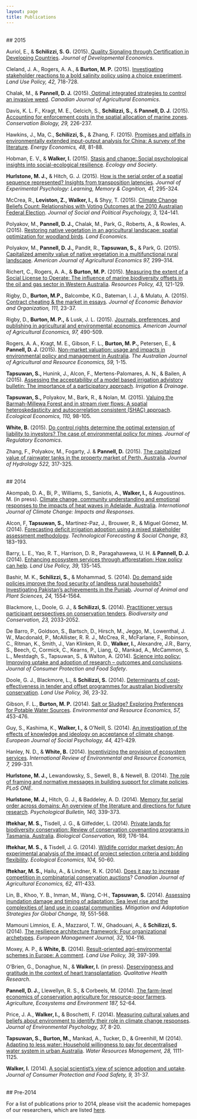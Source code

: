 ```yaml
---
layout: page
title: Publications
---
```


<br>
## 2015

Auriol, E., & **Schilizzi, S. G.** (2015).<a href=""> Quality Signaling through Certification in Developing Countries</a>. *Journal of Developmental Economics*.

Cleland, J. A., Rogers, A. A., & **Burton, M. P.** (2015). <a href=""> Investigating stakeholder reactions to a bold salinity policy using a choice experiment</a>. *Land Use Policy, 42,* 718-728. 

Chalak, M., & **Pannell, D. J.** (2015).<a href=""> Optimal integrated strategies to control an invasive weed</a>. *Canadian Journal of Agricultural Economics*.

Davis, K. L. F., Kragt, M. E., Gelcich, S., **Schilizzi, S.,** & **Pannell, D. J.** (2015). <a href=""> Accounting for enforcement costs in the spatial allocation of marine zones</a>. *Conservation Biology, 29,* 226-237.  

Hawkins, J., Ma, C., **Schilizzi, S.,** & Zhang, F. (2015). <a href=""> Promises and pitfalls in environmentally extended input-output analysis for China: A survey of the literature</a>. *Energy Economics, 48,* 81-88.  
	
Hobman, E. V., & **Walker, I.** (2015). <a href=""> Stasis and change: Social psychological insights into social-ecological resilience</a>. *Ecology and Society*.

**Hurlstone, M. J.,** & Hitch, G. J. (2015). <a href=""> How is the serial order of a spatial sequence represented? Insights from transposition latencies</a>. *Journal of Experimental Psychology: Learning, Memory & Cognition, 41,* 295-324.

McCrea, R., **Leviston, Z.,** **Walker, I.,** & Shyy, T. (2015). <a href=""> Climate Change Beliefs Count: Relationships with Voting Outcomes at the 2010 Australian Federal Election</a>. *Journal of Social and Political Psychology, 3,* 124–141.

Polyakov, M., **Pannell, D. J.,** Chalak, M., Park, G., Roberts, A., & Rowles, A. (2015). <a href=""> Restoring native vegetation in an agricultural landscape: spatial optimization for woodland birds</a>. *Land Economics*.

Polyakov, M., **Pannell, D. J.,** Pandit, R., **Tapsuwan, S.,** & Park, G. (2015). <a href=""> Capitalized amenity value of native vegetation in a multifunctional rural landscape</a>. *American Journal of Agricultural Economics 97,* 299–314.

Richert, C., Rogers, A. A., & **Burton, M. P.** (2015). <a href=""> Measuring the extent of a Social License to Operate: The influence of marine biodiversity offsets in the oil and gas sector in Western Australia</a>. *Resources Policy, 43,* 121-129. 

Rigby, D., **Burton, M.P.,** Balcombe, K.G., Bateman, I. J., & Mulatu, A. (2015). <a href=""> Contract cheating & the market in essays</a>. *Journal of Economic Behavior and Organization, 111,* 23-37.  

Rigby, D., **Burton, M. P.,** & Lusk, J. L. (2015). <a href=""> Journals, preferences, and publishing in agricultural and environmental economics</a>. *American Journal of Agricultural Economics, 97,* 490-509.

Rogers, A. A., Kragt, M. E., Gibson, F. L., **Burton, M. P.,** Petersen, E., & **Pannell, D. J.** (2015). <a href=""> Non-market valuation: usage and impacts in environmental policy and management in Australia</a>. *The Australian Journal of Agricultural and Resource Economics, 59,* 1-15.

**Tapsuwan, S.,** Hunink, J., Alcon, F., Mertens-Palomares, A. N., & Bailen, A (2015). <a href=""> Assessing the acceptabiliby of a model based irrigation advistory bulletin: The importance of a participatory approach</a>. *Irrigation & Drainage*.

**Tapsuwan, S.,** Polyakov, M., Bark, R., & Nolan, M. (2015). <a href=""> Valuing the Barmah-Millewa Forest and in stream river flows: A spatial heteroskedasticity and autocorrelation consistent (SHAC) approach</a>. *Ecological Economics, 110,* 98-105.

**White, B.** (2015). <a href=""> Do control rights determine the optimal extension of liability to investors? The case of environmental policy for mines</a>. *Journal of Regulatory Economics*.

Zhang, F., Polyakov, M., Fogarty, J. & **Pannell, D.** (2015). <a href=""> The capitalized value of rainwater tanks in the property market of Perth, Australia</a>. *Journal of Hydrology 522,* 317-325. 

<br>
## 2014

Akompab, D. A., Bi, P., Williams, S., Saniotis, A., **Walker, I.,** & Augoustinos. M. (in press). <a href=""> Climate change, community understanding and emotional responses to the impacts of heat waves in Adelaide, Australia</a>. *International Journal of Climate Change: Impacts and Responses*. 

Alcon, F, **Tapsuwan, S.,** Martínez-Paz, J., Brouwer, R., & Miguel Gómez, M. (2014). <a href=""> Forecasting deficit irrigation adoption using a mixed stakeholder assessment methodology</a>. *Technological Forecasting & Social Change, 83,* 183–193.

Barry, L. E., Yao, R. T., Harrison, D. R., Paragahawewa, U. H. & **Pannell, D. J.** (2014). <a href=""> Enhancing ecosystem services through afforestation: How policy can help</a>. *Land Use Policy, 39,* 135-145.

Bashir, M. K., **Schilizzi, S.,** & Mohammad, S. (2014). <a href=""> Do demand side policies improve the food security of landless rural households? Investigating Pakistan’s achievements in the Punjab</a>. *Journal of Animal and Plant Sciences, 24,* 1554-1564. 

Blackmore, L., Doole, G. J., & **Schilizzi, S.** (2014). <a href=""> Practitioner versus participant perspectives on conservation tenders</a>. *Biodiversity and Conservation, 23,* 2033-2052.  

De Barro, P., Goldson, S., Bartsch, D., Hirsch, M., Jeggo, M., Lowenthal, J. W., Macdonald, P., McAllister, R. R. J., McCrea, R., McFarlane, F., Robinson, C., Ritman, K., Smith, J., Van Klinken, R. D., **Walker, I.,** Alexandre, J.R., Barry, S., Beech, C, Cormick, C., Kearns, P., Liang, Q., Mankad, A., McCammon, S. L., Mestdagh, S., Tapsuwan, S., & Walton, A. (2014). <a href=""> Science into policy: Improving uptake and adoption of research – outcomes and conclusions</a>. *Journal of Consumer Protection and Food Safety*.

Doole, G. J., Blackmore, L., & **Schilizzi, S.** (2014). <a href=""> Determinants of cost-effectiveness in tender and offset programmes for australian biodiversity conservation</a>. *Land Use Policy, 36,* 23-32. 

Gibson, F. L., **Burton, M. P.** (2014). <a href=""> Salt or Sludge? Exploring Preferences for Potable Water Sources</a>. *Environmental and Resource Economics, 57,* 453-476.  

Guy, S., Kashima, K., **Walker, I.,** & O’Neill, S. (2014). <a href=""> An investigation of the effects of knowledge and ideology on acceptance of climate change</a>. *European Journal of Social Psychology, 44,* 421-429.

Hanley, N. D., & **White, B.** (2014). <a href=""> Incentivizing the provision of ecosystem services</a>. *International Review of Environmental and Resource Economics, 7,* 299-331. 

**Hurlstone, M. J.,** Lewandowsky, S., Sewell, B., & Newell, B. (2014). <a href=""> The role of framing and normative messages in building support for climate policies</a>. *PLoS ONE*.

**Hurlstone, M. J.,** Hitch, G. J., & Baddeley, A. D. (2014). <a href=""> Memory for serial order across domains: An overview of the literature and directions for future research</a>. *Psychological Bulletin, 140,* 339-373.

**Iftekhar, M. S.,** Tisdell, J. G., & Gilfedder, L. (2014). <a href=""> Private lands for biodiversity conservation: Review of conservation covenanting programs in Tasmania, Australia</a>. *Biological Conservation, 169,* 176-184.  

**Iftekhar, M. S.,** & Tisdell, J. G. (2014). <a href=""> Wildlife corridor market design: An experimental analysis of the impact of project selection criteria and bidding flexibility</a>. *Ecological Economics, 104,* 50-60.  

**Iftekhar, M. S.,** Hailu, A., & Lindner, R. K. (2014). <a href=""> Does it pay to increase competition in combinatorial conservation auctions</a>? *Canadian Journal of Agricultural Economics, 62,* 411-433. 

Lin, B., Khoo, Y. B., Inman, M., Wang, C-H., **Tapsuwan, S.** (2014). <a href=""> Assessing inundation damage and timing of adaptation: Sea level rise and the complexities of land use in coastal communities</a>. *Mitigation and Adaptation Strategies for Global Change, 19,* 551-568.

Mamouni Limnios, E. A., Mazzarol, T. W., Ghadouani, A., & **Schilizzi, S.** (2014). <a href=""> The resilience architecture framework: Four organizational archetypes</a>. *European Management Journal, 32,* 104-116. 

Moxey, A. P., & **White, B.** (2014). <a href=""> Result-oriented agri-environmental schemes in Europe: A comment</a>. *Land Use Policy, 39,* 397-399.  

O’Brien, G., Donaghue, N., & **Walker, I.** (in press). <a href=""> Deservingness and gratitude in the context of heart transplantation</a>. *Qualitative Health Research*. 

**Pannell, D. J.,** Llewellyn, R. S., & Corbeels, M. (2014). <a href=""> The farm-level economics of conservation agriculture for resource-poor farmers</a>. *Agriculture, Ecosystems and Environment 187,* 52-64.
 
Price, J. A., **Walker, I.,** & Boschetti, F. (2014). <a href=""> Measuring cultural values and beliefs about environment to identify their role in climate change responses</a>. *Journal of Environmental Psychology, 37,* 8-20. 

**Tapsuwan, S.,** **Burton, M.,** Mankad, A., Tucker, D., & Greenhill, M (2014). <a href=""> Adapting to less water: Household willingness to pay for decentralised water system in urban Australia</a>. *Water Resources Management, 28,* 1111-1125.

**Walker, I.** (2014). <a href=""> A social scientist’s view of science adoption and uptake</a>. *Journal of Consumer Protection and Food Safety, 9,* 31-37. 

<br>
## Pre-2014

For a list of publications prior to 2014, please visit the academic homepages of our researchers, which are listed <a href="http://bel-uwa.github.io/People/"> here<a/>.



